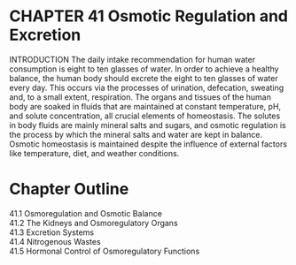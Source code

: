 # CHAPTER 41 Osmotic Regulation and Excretion

INTRODUCTION The daily intake recommendation for human water consumption is eight to ten glasses of water. In order to achieve a healthy balance, the human body should excrete the eight to ten glasses of water every day. This occurs via the processes of urination, defecation, sweating and, to a small extent, respiration. The organs and tissues of the human body are soaked in fluids that are maintained at constant temperature, pH, and solute concentration, all crucial elements of homeostasis. The solutes in body fluids are mainly mineral salts and sugars, and osmotic regulation is the process by which the mineral salts and water are kept in balance. Osmotic homeostasis is maintained despite the influence of external factors like temperature, diet, and weather conditions.

# Chapter Outline

41.1 Osmoregulation and Osmotic Balance   
41.2 The Kidneys and Osmoregulatory Organs   
41.3 Excretion Systems   
41.4 Nitrogenous Wastes   
41.5 Hormonal Control of Osmoregulatory Functions